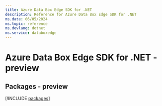 ```yaml
---
title: Azure Data Box Edge SDK for .NET
description: Reference for Azure Data Box Edge SDK for .NET
ms.date: 06/05/2024
ms.topic: reference
ms.devlang: dotnet
ms.service: databoxedge
---
```

# Azure Data Box Edge SDK for .NET - preview
## Packages - preview
[!INCLUDE [packages](data-box-edge-index.md)]